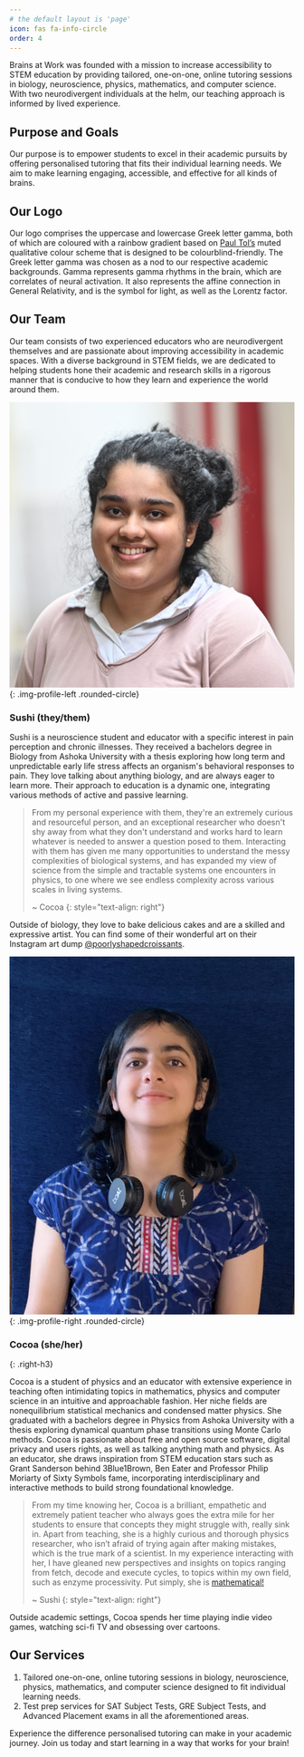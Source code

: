 ```yaml
---
# the default layout is 'page'
icon: fas fa-info-circle
order: 4
---
```


Brains at Work was founded with a mission to increase accessibility to STEM
education by providing tailored, one-on-one, online tutoring sessions in
biology, neuroscience, physics, mathematics, and computer science. With two
neurodivergent individuals at the helm, our teaching approach is informed by
lived experience.

## Purpose and Goals 

Our purpose is to empower students to excel in their academic
pursuits by offering personalised tutoring that fits their individual learning
needs. We aim to make learning engaging, accessible, and effective for all kinds
of brains.


## Our Logo


Our logo comprises the uppercase and lowercase Greek letter gamma, both
of which are coloured with a rainbow gradient based on [Paul
Tol’s](https://personal.sron.nl/~pault/#fig:scheme_muted) muted
qualitative colour scheme that is designed to be colourblind-friendly. The Greek
letter gamma was chosen as a nod to our respective academic backgrounds. Gamma
represents gamma rhythms in the brain, which are correlates of neural
activation. It also represents the affine connection in General Relativity, and
is the symbol for light, as well as the Lorentz factor.

## Our Team

Our team consists of two experienced educators who are neurodivergent
themselves and are passionate about improving accessibility in academic spaces.
With a diverse background in STEM fields, we are dedicated to helping students
hone their academic and research skills in a rigorous manner that is conducive
to how they learn and experience the world around them.

![](/assets/img/sushi.jpeg){: .img-profile-left .rounded-circle}
### Sushi (they/them)


Sushi is a neuroscience student and educator with a specific interest in pain
perception and chronic illnesses. They received a bachelors degree in Biology
from Ashoka University with a thesis exploring how long term and unpredictable
early life stress affects an organism's behavioral responses to pain. They love
talking about anything biology, and are always eager to learn more. Their
approach to education is a dynamic one, integrating various methods of active
and passive learning.

> From my personal experience with them, they're an extremely curious and
resourceful person, and an exceptional researcher who doesn't shy away from what
they don't understand and works hard to learn whatever is needed to answer a
question posed to them. Interacting with them has given me many opportunities to
understand the messy complexities of biological systems, and has expanded my
view of science from the simple and tractable systems one encounters in physics,
to one where we see endless complexity across various scales in living systems.
>
> ~ Cocoa 
> {: style="text-align: right"}

Outside of biology, they love to bake delicious cakes and are a skilled and
expressive artist. You can find some of their wonderful art on their Instagram
art dump
[@poorlyshapedcroissants](https://www.instagram.com/poorlyshapedcroissants/).

![](/assets/img/cocoa.jpg){: .img-profile-right .rounded-circle}
### Cocoa (she/her) 
{: .right-h3}

Cocoa is a student of physics and an educator with extensive experience in
teaching often intimidating topics in mathematics, physics and computer science
in an intuitive and approachable fashion. Her niche fields are nonequilibrium
statistical mechanics and condensed matter physics. She graduated with a
bachelors degree in Physics from Ashoka University with a thesis exploring
dynamical quantum phase transitions using Monte Carlo methods. Cocoa is
passionate about free and open source software, digital privacy and users
rights, as well as talking anything math and physics. As an educator, she draws
inspiration from STEM education stars such as Grant Sanderson behind
3Blue1Brown, Ben Eater and Professor Philip Moriarty of Sixty Symbols fame,
incorporating interdisciplinary and interactive methods to build strong
foundational knowledge.

> From my time knowing her, Cocoa is a brilliant, empathetic and extremely
> patient teacher who always goes the extra mile for her students to ensure that
> concepts they might struggle with, really sink in. Apart from teaching, she is
> a highly curious and thorough physics researcher, who isn’t afraid of trying
> again after making mistakes, which is the true mark of a scientist. In my
> experience interacting with her, I have gleaned new perspectives and insights
> on topics ranging from fetch, decode and execute cycles, to topics within my
> own field, such as enzyme processivity. Put simply, she is
> [mathematical!](https://youtu.be/FfPFtbJAEm8)
>
> ~ Sushi
> {: style="text-align: right"}

Outside academic settings, Cocoa spends her time playing indie video games,
watching sci-fi TV and obsessing over cartoons.

## Our Services

 1. Tailored one-on-one, online tutoring sessions in biology, neuroscience,
    physics, mathematics, and computer science designed to fit individual
    learning needs.
 2. Test prep services for SAT Subject Tests, GRE Subject Tests, and Advanced
    Placement exams in all the aforementioned areas.

Experience the difference personalised tutoring can make in your academic
journey. Join us today and start learning in a way that works for your brain!
